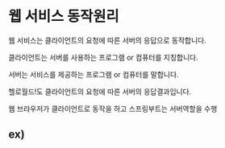 웹 서비스 동작원리
===

웹 서비스는 클라이언트의 요청에 따른 서버의 응답으로 동작합니다.

클라이언트는 서버를 사용하는 프로그램 or 컴퓨터를 지칭합니다.

서버는 서비스를 제공하는 프로그램 or 컴퓨터를 말합니다.

헬로월드!도 클라이언트의 요청에 따른 서버의 응답결과입니다.

웹 브라우저가 클라이언트로 동작을 하고 스프링부트는 서버역할을 수행

ex)
---











